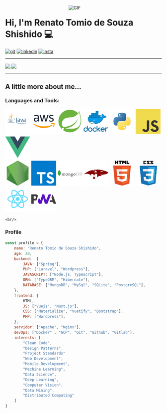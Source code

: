 <img align="right" alt="GIF" src="https://media.giphy.com/media/836HiJc7pgzy8iNXCn/giphy.gif"  width="300" />

# Hi, I'm Renato Tomio de Souza Shishido 💻

[![git](https://img.shields.io/badge/-Github-000?style=for-the-badge&logo=Github)](https://github.com/RenatoShishido)
[![linkedin](https://img.shields.io/badge/-LinkedIn-blue?style=for-the-badge&logo=Linkedin)](https://www.linkedin.com/in/renato-tomio/)
[![insta](https://img.shields.io/badge/-Instagram-E4405F?style=for-the-badge&logo=instagram&logoColor=white)](https://www.instagram.com/renatotomio/)

---

<div>
    <a href="https://github.com/RenatoShishido">
      <img align="center" src="https://github-readme-stats.anuraghazra1.vercel.app/api?username=RenatoShishido&show_icons=true&include_all_commits=true&theme=vue-dark"
    </a>
    <a href="https://github.com/RenatoShishido">
       <img align="center" src="https://github-readme-stats.anuraghazra1.vercel.app/api/top-langs/?username=RenatoShishido&layout=compact&langs_count=8&theme=vue-dark"/>
     </a>
</div>

---
##  A little more about me...  
<div>
    <h3>Languages and Tools:</h3>
    <div>
    <img height="80" width="80" src="https://raw.githubusercontent.com/github/explore/80688e429a7d4ef2fca1e82350fe8e3517d3494d/topics/java/java.png">
    <img height="80" width="80" src="https://raw.githubusercontent.com/github/explore/80688e429a7d4ef2fca1e82350fe8e3517d3494d/topics/aws/aws.png">
    <img height="80" width="80" src="https://raw.githubusercontent.com/github/explore/80688e429a7d4ef2fca1e82350fe8e3517d3494d/topics/spring-boot/spring-boot.png"> 
    <img height="80" width="80" src="https://raw.githubusercontent.com/github/explore/80688e429a7d4ef2fca1e82350fe8e3517d3494d/topics/docker/docker.png">
    <img height="80" width="80" src="https://raw.githubusercontent.com/github/explore/80688e429a7d4ef2fca1e82350fe8e3517d3494d/topics/python/python.png">
    <img height="80" width="80" src="https://raw.githubusercontent.com/github/explore/80688e429a7d4ef2fca1e82350fe8e3517d3494d/topics/javascript/javascript.png">
    <img height="80" width="80" src="https://raw.githubusercontent.com/github/explore/80688e429a7d4ef2fca1e82350fe8e3517d3494d/topics/vue/vue.png">
    </div>
    <img height="80" width="80" src="https://raw.githubusercontent.com/github/explore/80688e429a7d4ef2fca1e82350fe8e3517d3494d/topics/nodejs/nodejs.png">
    <img height="80" width="80" src="https://raw.githubusercontent.com/github/explore/80688e429a7d4ef2fca1e82350fe8e3517d3494d/topics/typescript/typescript.png">
    <img height="80" width="80" src="https://raw.githubusercontent.com/github/explore/80688e429a7d4ef2fca1e82350fe8e3517d3494d/topics/mongodb/mongodb.png">
    <img height="80" width="80" src="https://raw.githubusercontent.com/github/explore/80688e429a7d4ef2fca1e82350fe8e3517d3494d/topics/mongoose/mongoose.png">
    <img height="80" width="80" src="https://raw.githubusercontent.com/github/explore/80688e429a7d4ef2fca1e82350fe8e3517d3494d/topics/html/html.png">
    <img height="80" width="80" src="https://raw.githubusercontent.com/github/explore/80688e429a7d4ef2fca1e82350fe8e3517d3494d/topics/css/css.png">
    <img height="80" width="80" src="https://raw.githubusercontent.com/github/explore/80688e429a7d4ef2fca1e82350fe8e3517d3494d/topics/react/react.png">
    <img height="80" width="80" src="https://raw.githubusercontent.com/github/explore/80688e429a7d4ef2fca1e82350fe8e3517d3494d/topics/pwa/pwa.png">
      
    <br/>
</div>

### Profile 
```javascript
const profile = {
    name: "Renato Tomio de Souza Shishido", 
    age: 20,
    backend:  {
        JAVA: ["Spring"], 
        PHP: ["Laravel", "Wordpress"], 
        JAVASCRIPT: ["Node.js, Typescript"],
        ORN: ["TypeORM", "Hibernate"],
        DATABASE: ["MongoDB", "MySql", "SQLite", "PostgreSQL"],
    },
    frontend: { 
        HTML,
        JS: ["Vuejs", "Nuxt.js"], 
        CSS: ["Materialize", "Vuetify", "Bootstrap"],
        PHP: ["Wordpress"],
    },
    servidor: ["Apache", "Nginx"],
    devOps: ["Docker" , "GCP", "Git", "Github", "Gitlab"],
    interests: [
        "Clean Code",
        "Design Patterns",
        "Project Standards"
        "Web Development",
        "Mobile Development",
        "Machine Learning",
        "Data Science",
        "Deep Learning",
        "Computer Vision",
        "Data Mining",
        "Distributed Computing"
    ] 
}
```

<code>
</code>
